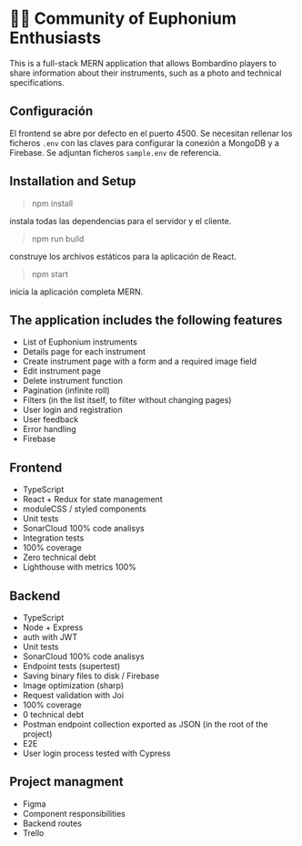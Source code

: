 # 🎺🎶 Community of Euphonium Enthusiasts

This is a full-stack MERN application that allows Bombardino players to share information about their instruments, such as a photo and technical specifications.

## Configuración

El frontend se abre por defecto en el puerto 4500. Se necesitan rellenar los ficheros `.env` con las claves para configurar la conexión a MongoDB y a Firebase. Se adjuntan ficheros `sample.env` de referencia.

## Installation and Setup

> npm install

instala todas las dependencias para el servidor y el cliente.

> npm run build

construye los archivos estáticos para la aplicación de React.

> npm start

inicia la aplicación completa MERN.

## The application includes the following features

- List of Euphonium instruments
- Details page for each instrument
- Create instrument page with a form and a required image field
- Edit instrument page
- Delete instrument function
- Pagination (infinite roll)
- Filters (in the list itself, to filter without changing pages)
- User login and registration
- User feedback
- Error handling
- Firebase

## Frontend

- TypeScript
- React + Redux for state management
- moduleCSS / styled components
- Unit tests
- SonarCloud 100% code analisys
- Integration tests
- 100% coverage
- Zero technical debt
- Lighthouse with metrics 100%

## Backend

- TypeScript
- Node + Express
- auth with JWT
- Unit tests
- SonarCloud 100% code analisys
- Endpoint tests (supertest)
- Saving binary files to disk / Firebase
- Image optimization (sharp)
- Request validation with Joi
- 100% coverage
- 0 technical debt
- Postman endpoint collection exported as JSON (in the root of the project)
- E2E
- User login process tested with Cypress

## Project managment

- Figma
- Component responsibilities
- Backend routes
- Trello
